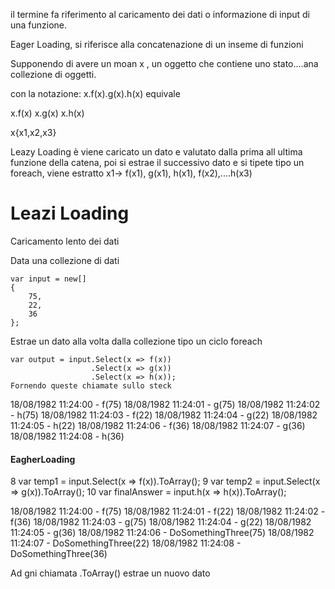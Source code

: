 il termine fa riferimento al caricamento dei dati o informazione di input di una funzione.


Eager Loading, si riferisce alla concatenazione di un inseme di funzioni

Supponendo di avere un moan x , un oggetto che contiene uno stato....ana collezione di oggetti.

con la notazione:
x.f(x).g(x).h(x) equivale

x.f(x)
x.g(x)
x.h(x)

x{x1,x2,x3}

Leazy Loading è viene caricato un dato e valutato dalla prima all ultima funzione della catena, poi si estrae il successivo dato e si tipete
tipo un foreach, viene estratto x1-> f(x1), g(x1), h(x1), f(x2),....h(x3)

# Leazi Loading
Caricamento lento dei dati

Data una collezione di dati 

```
var input = new[]
{
    75,
    22,
    36
};
```

Estrae un dato alla volta dalla collezione tipo un ciclo foreach
```
var output = input.Select(x => f(x))
                  .Select(x => g(x))
                  .Select(x => h(x));
Fornendo queste chiamate sullo steck
```
18/08/1982 11:24:00 - f(75)
18/08/1982 11:24:01 - g(75)
18/08/1982 11:24:02 - h(75)
18/08/1982 11:24:03 - f(22)
18/08/1982 11:24:04 - g(22)
18/08/1982 11:24:05 - h(22)
18/08/1982 11:24:06 - f(36)
18/08/1982 11:24:07 - g(36)
18/08/1982 11:24:08 - h(36)


#### EagherLoading

8 var temp1 = input.Select(x => f(x)).ToArray();
9 var temp2 = input.Select(x => g(x)).ToArray();
10 var finalAnswer = input.h(x => h(x)).ToArray();

18/08/1982 11:24:00 - f(75)
18/08/1982 11:24:01 - f(22)
18/08/1982 11:24:02 - f(36)
18/08/1982 11:24:03 - g(75)
18/08/1982 11:24:04 - g(22)
18/08/1982 11:24:05 - g(36)
18/08/1982 11:24:06 - DoSomethingThree(75)
18/08/1982 11:24:07 - DoSomethingThree(22)
18/08/1982 11:24:08 - DoSomethingThree(36)

Ad gni chiamata  .ToArray() estrae un nuovo dato
